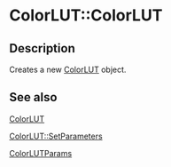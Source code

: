 # ColorLUT::ColorLUT

## Description

Creates a new [ColorLUT](https://learn.microsoft.com/windows/desktop/api/gdipluseffects/nl-gdipluseffects-colorlut) object.

## See also

[ColorLUT](https://learn.microsoft.com/windows/desktop/api/gdipluseffects/nl-gdipluseffects-colorlut)

[ColorLUT::SetParameters](https://learn.microsoft.com/windows/desktop/api/gdipluseffects/nf-gdipluseffects-colorlut-setparameters)

[ColorLUTParams](https://learn.microsoft.com/windows/desktop/api/gdipluseffects/ns-gdipluseffects-colorlutparams)